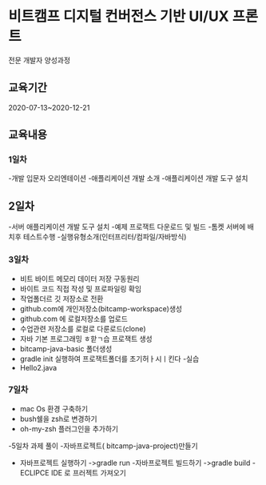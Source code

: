 # 비트캠프 디지털 컨버전스 기반 UI/UX 프론트
전문 개발자 양성과정

## 교육기간 
2020-07-13~2020-12-21

## 교육내용

### 1일차

-개발 입문자 오리엔테이션 
-애플리케이션 개발 소개
-애플리케이션 개발 도구 설치

## 2일차

-서버 애플리케이션 개발 도구 설치
-예제 프로잭트 다운로드 및 빌드
-톰켓 서버에 배치후 테스트수행
-실행유형소개(인터프리터/컴파일/자바방식)

### 3일차
- 비트 바이트 메모리 데이터 저장 구동원리
- 바이트 코드 직접 작성 및 프로파일링 확임
- 작업폴더르 깃 저장소로 전환
- github.com에 개인저장소(bitcamp-workspace)생성
-  github.com 에 로컬저장소를 업로드
- 수업관련 저장소를 로컬로 다룬로드(clone)
- 자바 기본 프로그래밍 ㅎ핟ㄱ습 프로잭트 생성
- bitcamp-java-basic 폴더생성
- gradle init 실행하여 프로잭트폴더를 초기허ㅏ시ㅣ킨다 
-실습
- Hello2.java



### 7일차
 - mac Os  환경 구축하기
 - bush쉘을 zsh로   변경하기
 - oh-my-zsh 플러그인을 추가하기

 -5일차 과제 풀이
 -자바프로젝트( bitcamp-java-project)만들기
 - 자바프로젝트 실행하기
 ->gradle run
 -자바프로젝트 빌드하기
 ->gradle build
 -ECLIPCE IDE 로 프러젝트 가져오기
